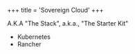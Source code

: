 +++
title = 'Sovereign Cloud'
+++

A.K.A "The Stack", a.k.a., "The Starter Kit"

- Kubernetes
- Rancher

